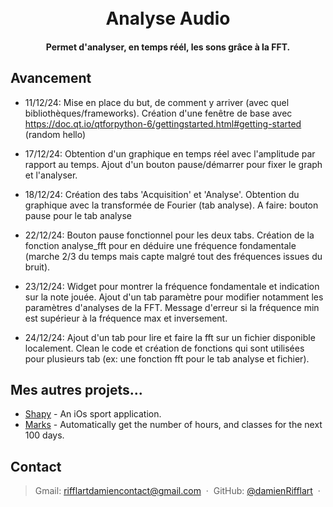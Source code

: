 <h1 align="center">
  <br>
  Analyse Audio
  <br>
</h1>

<h4 align="center">Permet d'analyser, en temps réél, les sons grâce à la FFT.</h4>

## Avancement

* 11/12/24: Mise en place du but, de comment y arriver (avec quel bibliothèques/frameworks). Création d'une fenêtre de base avec https://doc.qt.io/qtforpython-6/gettingstarted.html#getting-started (random hello)

* 17/12/24: Obtention d'un graphique en temps réel avec l'amplitude par rapport au temps. Ajout d'un bouton pause/démarrer pour fixer le graph et l'analyser.

* 18/12/24: Création des tabs 'Acquisition' et 'Analyse'. Obtention du graphique avec la transformée de Fourier (tab analyse). A faire: bouton pause pour le tab analyse

* 22/12/24: Bouton pause fonctionnel pour les deux tabs. Création de la fonction analyse_fft pour en déduire une fréquence fondamentale (marche 2/3 du temps mais capte malgré tout des fréquences issues du bruit).

* 23/12/24: Widget pour montrer la fréquence fondamentale et indication sur la note jouée. Ajout d'un tab paramètre pour modifier notamment les paramètres d'analyses de la FFT. Message d'erreur si la fréquence min est supérieur à la fréquence max et inversement.

* 24/12/24: Ajout d'un tab pour lire et faire la fft sur un fichier disponible localement. Clean le code et création de fonctions qui sont utilisées pour plusieurs tab (ex: une fonction fft pour le tab analyse et fichier).

## Mes autres projets...

- [Shapy](https://github.com/damienRifflart/Shapy) - An iOs sport application.
- [Marks](https://github.com/damienRifflart/StudyStats) - Automatically get the number of hours, and classes for the next 100 days.

## Contact

> Gmail: [rifflartdamiencontact@gmail.com](rifflartdamiencontact@gmail.com) &nbsp;&middot;&nbsp;
> GitHub: [@damienRifflart](https://github.com/damienRifflart) &nbsp;&middot;&nbsp;